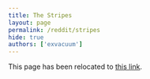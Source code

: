 ```yaml
---
title: The Stripes
layout: page
permalink: /reddit/stripes
hide: true
authors: ['exvacuum']
---
```

<html>
<head>
    <script type="text/javascript">
        window.location.replace("./#stripes");
    </script>
</head>
<body>
<p>This page has been relocated to <a href="./#stripes">this link</a>.</p>
</body>
</html>